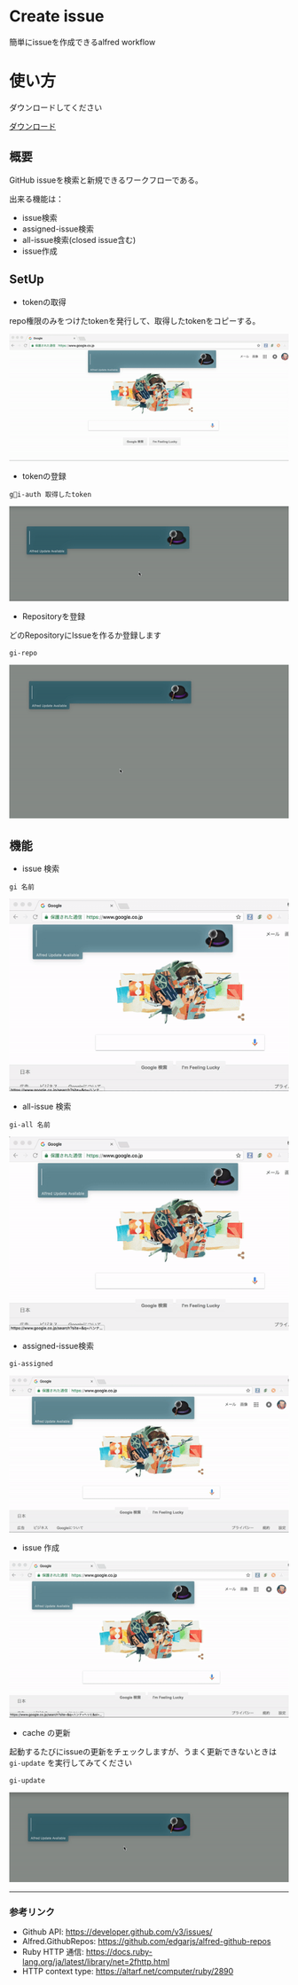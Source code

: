 # Create issue

簡単にissueを作成できるalfred workflow

# 使い方

ダウンロードしてください

<a href="./Create issue.alfredworkflow?raw=true">ダウンロード</a>

## 概要

GitHub issueを検索と新規できるワークフローである。

出来る機能は：

- issue検索
- assigned-issue検索
- all-issue検索(closed issue含む)
- issue作成

## SetUp
- tokenの取得

repo権限のみをつけたtokenを発行して、取得したtokenをコピーする。

![open github page](images/gi-token.gif)

- tokenの登録

```
gi-auth 取得したtoken
```

![register your auth token](images/gi-auth.gif)

- Repositoryを登録

どのRepositoryにIssueを作るか登録します
```
gi-repo
```

![select your repo](images/gi-repo.gif)

## 機能

- issue 検索
```
gi 名前
```
![search issue](images/gi-issue.gif)

- all-issue 検索
```
gi-all 名前
```

![search issue](images/gi-all.gif)

- assigned-issue検索

```
gi-assigned 
```

![create issue](images/gi-assigned.gif)

- issue 作成

![issue page](images/gi-create.gif)

- cache の更新

起動するたびにissueの更新をチェックしますが、うまく更新できないときは `gi-update` を実行してみてください

```
gi-update
```

![update cache](images/gi-update.gif)

***
### 参考リンク
- Github API: https://developer.github.com/v3/issues/
- Alfred.GithubRepos: https://github.com/edgarjs/alfred-github-repos
- Ruby HTTP 通信: https://docs.ruby-lang.org/ja/latest/library/net=2fhttp.html
- HTTP context type: https://altarf.net/computer/ruby/2890
